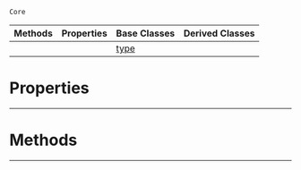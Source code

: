  `Core`

|Methods|Properties|Base Classes|Derived Classes|
|---|---|---|---|
| | |[type](https://github.com/PlasmaEngine/PlasmaDocs/blob/master/code_reference/lightning_base_types/type.markdown)| |


 #  Properties


---  
 #  Methods


---  
 

 